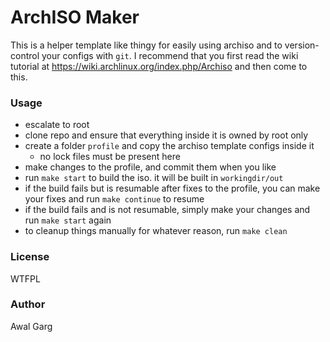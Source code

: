 # ArchISO Maker

This is a helper template like thingy for easily using archiso and to version-control your configs with `git`. I recommend that you first read the wiki tutorial at https://wiki.archlinux.org/index.php/Archiso and then come to this.

### Usage

- escalate to root
- clone repo and ensure that everything inside it is owned by root only
- create a folder `profile` and copy the archiso template configs inside it
	- no lock files must be present here
- make changes to the profile, and commit them when you like
- run `make start` to build the iso. it will be built in `workingdir/out`
- if the build fails but is resumable after fixes to the profile, you can make your fixes and run `make continue` to resume
- if the build fails and is not resumable, simply make your changes and run `make start` again
- to cleanup things manually for whatever reason, run `make clean`

### License

WTFPL

### Author

Awal Garg

